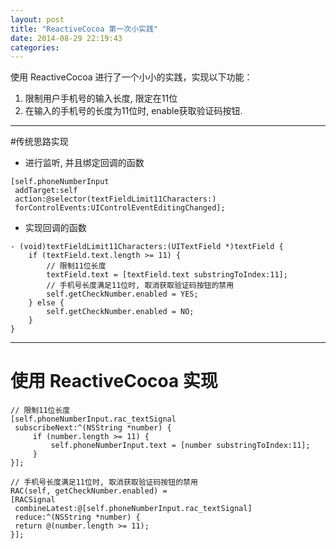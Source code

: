 ```yaml
---
layout: post
title: "ReactiveCocoa 第一次小实践"
date: 2014-08-29 22:19:43
categories:
---
```


使用 ReactiveCocoa 进行了一个小小的实践，实现以下功能：

1. 限制用户手机号的输入长度, 限定在11位
2. 在输入的手机号的长度为11位时, enable获取验证码按钮.

---

#传统思路实现
- 进行监听, 并且绑定回调的函数
```objc
[self.phoneNumberInput
 addTarget:self
 action:@selector(textFieldLimit11Characters:)
 forControlEvents:UIControlEventEditingChanged];
```

- 实现回调的函数
```objc
- (void)textFieldLimit11Characters:(UITextField *)textField {
    if (textField.text.length >= 11) {
        // 限制11位长度
        textField.text = [textField.text substringToIndex:11];
        // 手机号长度满足11位时, 取消获取验证码按钮的禁用
        self.getCheckNumber.enabled = YES;
    } else {
        self.getCheckNumber.enabled = NO;
    }
}
```

---

# 使用 ReactiveCocoa 实现
```objc
// 限制11位长度
[self.phoneNumberInput.rac_textSignal
 subscribeNext:^(NSString *number) {
     if (number.length >= 11) {
         self.phoneNumberInput.text = [number substringToIndex:11];
     }
}];

// 手机号长度满足11位时, 取消获取验证码按钮的禁用
RAC(self, getCheckNumber.enabled) =
[RACSignal
 combineLatest:@[self.phoneNumberInput.rac_textSignal]
 reduce:^(NSString *number) {
 return @(number.length >= 11);
}];
```
